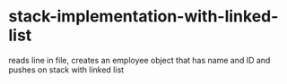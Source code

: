 # stack-implementation-with-linked-list
reads line in file, creates an employee object that has name and ID and pushes on stack with linked list
